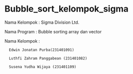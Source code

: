 # Bubble_sort_kelompok_sigma

Nama Kelompok : Sigma Division Ltd.

Nama Program : Bubble sorting array dan vector

Nama Kelompok :
      
      Edwin Jonatan Purba(231401091)
  
      Luthfi Zahram Panggabean (231401082)
  
      Susena Yudha Wijaya (231401109)
